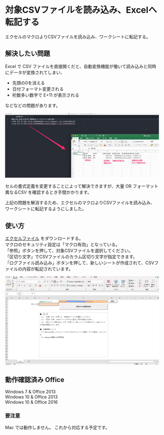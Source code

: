 # 対象CSVファイルを読み込み、Excelへ転記する

エクセルのマクロよりCSVファイルを読み込み、ワークシートに転記する。

## 解決したい問題
Excel で CSV ファイルを直接開くだと、自動変換機能が働いて読み込みと同時にデータが変換されてしまい、

- 先頭の0を消える
- 日付フォーマト変更される
- 桁数多い数字で E+11 が表示される

などなどの問題があります。

<img src="https://github.com/megumiimai/CsvToExcel/blob/master/docs/csv_open_to_excel_%20malfunction.png" width="600">

セルの書式定義を変更することによって解決できますが、大量 OR フォーマット異なるCSV を確認するとき手間かかります。


上記の問題を解消するため、エクセルのマクロよりCSVファイルを読み込み、ワークシートに転記するようにしました。

## 使い方
[エクセルファイル](https://github.com/megumiimai/CsvToExcel/blob/master/docs/csv_confirm_tool.xlsm) をダウンロードする。</br>
マクロのセキュリティ設定は「マクロ有効」となっている。</br>
「参照」ボタンを押して、対象CSVファイルを選択してください。</br>
「区切り文字」でCSVファイルのカラム区切り文字が指定できます。</br>
「ログファイル読み込み」ボタンを押して、新しいシートが作成されて、CSVファイルの内容が転記されています。<br>

<img src="https://github.com/megumiimai/CsvToExcel/blob/master/docs/how_to.gif" width="800">



## 動作確認済み Office
Windows 7  & Office 2013<br>
Windows 10 & Office 2013<br>
Windows 10 & Office 2016<br>


### 要注意
Mac では動作しません。
これから対応する予定です。

